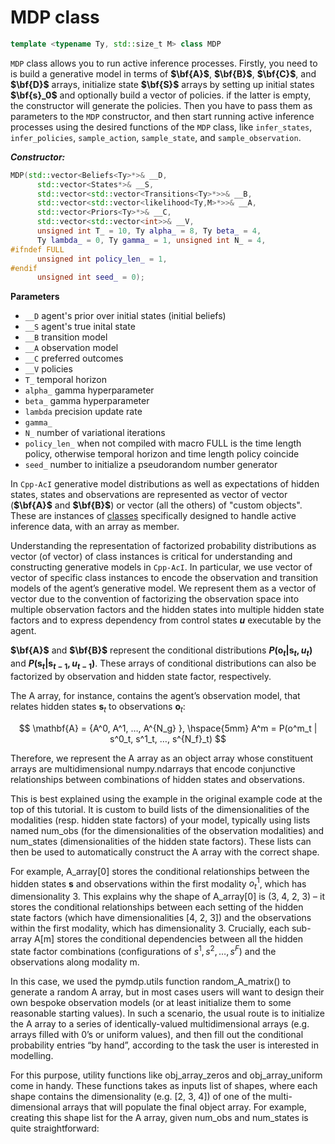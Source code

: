 # MDP class
```c++
template <typename Ty, std::size_t M> class MDP
```

`MDP` class allows you to run active inference processes. Firstly, you need to is build a generative model in terms of **$\bf{A}$**, **$\bf{B}$**, **$\bf{C}$**, and **$\bf{D}$** arrays, initialize state **$\bf{S}$** arrays by setting up initial states **$\bf{s}_0$** and optionally build a vector of policies. if the latter is empty, the constructor will generate the policies. Then you have to pass them as parameters to the `MDP` constructor, and then start running active inference processes using the desired functions of the `MDP` class, like `infer_states`, `infer_policies`, `sample_action`, `sample_state`, and `sample_observation`.
 
***Constructor:***
```c++
MDP(std::vector<Beliefs<Ty>*>& __D,
      std::vector<States*>& __S,
      std::vector<std::vector<Transitions<Ty>*>>& __B,
      std::vector<std::vector<likelihood<Ty,M>*>>& __A,
      std::vector<Priors<Ty>*>& __C,
      std::vector<std::vector<int>>& __V,
      unsigned int T_ = 10, Ty alpha_ = 8, Ty beta_ = 4,
      Ty lambda_ = 0, Ty gamma_ = 1, unsigned int N_ = 4,
#ifndef FULL
      unsigned int policy_len_ = 1,
#endif
      unsigned int seed_ = 0);
```

**Parameters**
- `__D` agent's prior over initial states (initial beliefs)
- `__S` agent's true inital state
- `__B` transition model
- `__A` observation model
- `__C` preferred outcomes
- `__V` policies
- `T_` temporal horizon
- `alpha_` gamma hyperparameter
- `beta_` gamma hyperparameter
- `lambda` precision update rate
- `gamma_`
- `N_` number of variational iterations
- `policy_len_` when not compiled with macro FULL is the time length policy, otherwise temporal horizon and time length policy coincide 
- `seed_` number to initialize a pseudorandom number generator

In `Cpp-AcI` generative model distributions as well as expectations of hidden states, states and observations are represented as vector of vector (**$\bf{A}$** and **$\bf{B}$**) or vector (all the others) of "custom objects". These are instances of [classes](custom_array_classes.md) specifically designed to handle active inference data, with an array as member. 

Understanding the representation of factorized probability distributions as vector (of vector) of class instances is critical for understanding and constructing generative models in `Cpp-AcI`. In particular, we use vector of vector of specific class instances to encode the observation and transition models of the agent’s generative model. We represent them as a vector of vector due to the convention of factorizing the observation space into multiple observation factors and the hidden states into multiple hidden state factors and to express dependency from control states **$u$** executable by the agent.

**$\bf{A}$** and **$\bf{B}$** represent the conditional distributions **$P(\mathbf{o}_ t|\mathbf{s}_ t, u_ t)$** and **$P(\mathbf{s}_ t|\mathbf{s}_ {t-1}, u_ {t-1})$**. These arrays of conditional distributions can also be factorized by observation and hidden state factor, respectively.

The A array, for instance, contains the agent’s observation model, that relates hidden states $\mathbf{s}_t$ to observations $\mathbf{o}_t$:

$$ \mathbf{A} = {A^0, A^1, …, A^{N_g} }, \hspace{5mm} A^m = P(o^m_t | s^0_t, s^1_t, …, s^{N_f}_t) $$

Therefore, we represent the A array as an object array whose constituent arrays are multidimensional numpy.ndarrays that encode conjunctive relationships between combinations of hidden states and observations.

This is best explained using the example in the original example code at the top of this tutorial. It is custom to build lists of the dimensionalities of the modalities (resp. hidden state factors) of your model, typically using lists named num_obs (for the dimensionalities of the observation modalities) and num_states (dimensionalities of the hidden state factors). These lists can then be used to automatically construct the A array with the correct shape.

For example, A_array[0] stores the conditional relationships between the hidden states $\mathbf{s}$ and observations within the first modality $o^1_t$, which has dimensionality 3. This explains why the shape of A_array[0] is (3, 4, 2, 3) – it stores the conditional relationships between each setting of the hidden state factors (which have dimensionalities [4, 2, 3]) and the observations within the first modality, which has dimensionality 3. Crucially, each sub-array A[m] stores the conditional dependencies between all the hidden state factor combinations (configurations of $s^1, s^2, …, s^F$) and the observations along modality m.

In this case, we used the pymdp.utils function random_A_matrix() to generate a random A array, but in most cases users will want to design their own bespoke observation models (or at least initialize them to some reasonable starting values). In such a scenario, the usual route is to initialize the A array to a series of identically-valued multidimensional arrays (e.g. arrays filled with 0’s or uniform values), and then fill out the conditional probability entries “by hand”, according to the task the user is interested in modelling.

For this purpose, utility functions like obj_array_zeros and obj_array_uniform come in handy. These functions takes as inputs list of shapes, where each shape contains the dimensionality (e.g. [2, 3, 4]) of one of the multi-dimensional arrays that will populate the final object array. For example, creating this shape list for the A array, given num_obs and num_states is quite straightforward:
